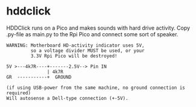 # hddclick

HDDClick runs on a Pico and makes sounds with hard drive activity.
Copy .py-file as main.py to the Rpi Pico and connect some sort of speaker.

```
WARNING: Motherboard HD-activity indicator uses 5V,
         so a voltage divider MUST be used, or your
         3.3V Rpi Pico will be destroyed!

5V >---4k7R----+-------2.5V--> Pin IN
               | 4k7R
GR  -----------+  GROUND

(if using USB-power from the same machine, no ground connection is required)
Will autosense a Dell-type connection (+-5V).
```
